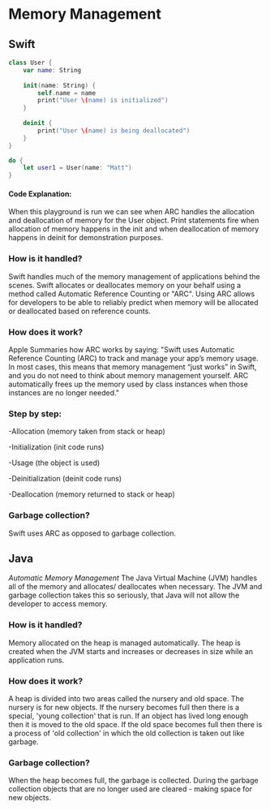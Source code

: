 # Memory Management

## Swift
```swift
class User {
    var name: String
    
    init(name: String) {
        self.name = name
        print("User \(name) is initialized")
    }
    
    deinit {
        print("User \(name) is being deallocated")
    }
}

do {
    let user1 = User(name: "Matt")
}
```
#### Code Explanation:
When this playground is run we can see when ARC handles the allocation and deallocation of memory for the User object. Print statements fire when allocation of memory happens in the init and when deallocation of memory happens in deinit for demonstration purposes.

### How is it handled?
Swift handles much of the memory management of applications behind the scenes. Swift allocates or deallocates memory on your behalf using a method called Automatic Reference Counting or "ARC". Using ARC allows for developers to be able to reliably predict when memory will be allocated or deallocated based on reference counts.
### How does it work?
Apple Summaries how ARC works by saying: "Swift uses Automatic Reference Counting (ARC) to track and manage your app’s memory usage. In most cases, this means that memory management “just works” in Swift, and you do not need to think about memory management yourself. ARC automatically frees up the memory used by class instances when those instances are no longer needed."

### Step by step:

   -Allocation (memory taken from stack or heap)

   -Initialization (init code runs)

   -Usage (the object is used)

   -Deinitialization (deinit code runs)

   -Deallocation (memory returned to stack or heap)
   
### Garbage collection?
Swift uses ARC as opposed to garbage collection.



## Java
*Automatic Memory Management*
The Java Virtual Machine (JVM) handles all of the memory and allocates/ deallocates when necessary. The JVM and garbage collection takes this so seriously, that Java will not allow the developer to access memory.


### How is it handled?
Memory allocated on the heap is managed automatically. The heap is created when the JVM starts and increases or decreases in size while an application runs.

### How does it work?
A heap is divided into two areas called the nursery and old space. The nursery is for new objects. If the nursery becomes full then there is a special, 'young collection' that is run. If an object has lived long enough then it is moved to the old space. If the old space becomes full then there is a process of 'old collection' in which the old collection is taken out like garbage.

### Garbage collection?
When the heap becomes full, the garbage is collected. During the garbage collection objects that are no longer used are cleared - making space for new objects.

